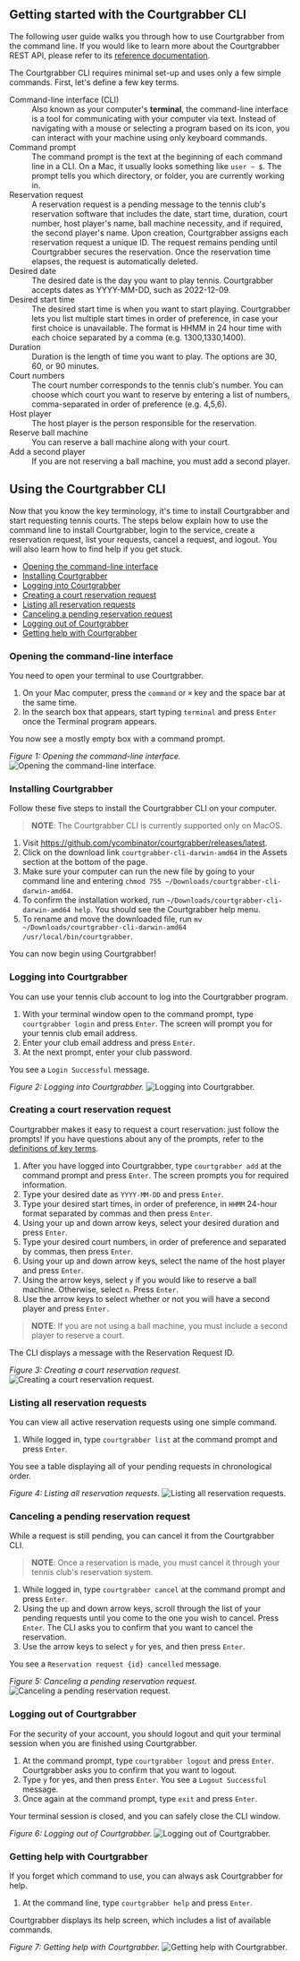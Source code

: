 ## Getting started with the Courtgrabber CLI

The following user guide walks you through how to use Courtgrabber from the command line. If you would like to learn more about the Courtgrabber REST API, please refer to its [reference documentation](./api_reference.md). 

The Courtgrabber CLI requires minimal set-up and uses only a few simple commands. First, let's define a few key terms.

<dl>
  <dt>Command-line interface (CLI)</dt>
  <dd>Also known as your computer's <strong>terminal</strong>, the command-line interface is a tool for communicating with your computer via text. Instead of navigating with a mouse or selecting a program based on its icon, you can interact with your machine using only keyboard commands.</dd>

  <dt>Command prompt</dt>
  <dd>The command prompt is the text at the beginning of each command line in a CLI. On a Mac, it usually looks something like <code>user ~ $</code>. The prompt tells you which directory, or folder, you are currently working in.</dd>

  <dt>Reservation request</dt>
  <dd>A reservation request is a pending message to the tennis club's reservation software that includes the date, start time, duration, court number, host player's name, ball machine necessity, and if required, the second player's name. Upon creation, Courtgrabber assigns each reservation request a unique ID. The request remains pending until Courtgrabber secures the reservation. Once the reservation time elapses, the request is automatically deleted.</dd>

  <dt>Desired date</dt>
  <dd>The desired date is the day you want to play tennis. Courtgrabber accepts dates as YYYY-MM-DD, such as 2022-12-09.</dd>

  <dt>Desired start time</dt>
  <dd>The desired start time is when you want to start playing. Courtgrabber lets you list multiple start times in order of preference, in case your first choice is unavailable. The format is HHMM in 24 hour time with each choice separated by a comma (e.g. 1300,1330,1400).</dd>

  <dt>Duration</dt>
  <dd>Duration is the length of time you want to play. The options are 30, 60, or 90 minutes.</dd>

  <dt>Court numbers</dt>
  <dd>The court number corresponds to the tennis club's number. You can choose which court you want to reserve by entering a list of numbers, comma-separated in order of preference (e.g. 4,5,6).</dd>

  <dt>Host player</dt>
  <dd>The host player is the person responsible for the reservation.</dd>

  <dt>Reserve ball machine</dt>
  <dd>You can reserve a ball machine along with your court.</dd>

  <dt>Add a second player</dt>
  <dd>If you are not reserving a ball machine, you must add a second player.</dd>

## Using the Courtgrabber CLI

Now that you know the key terminology, it's time to install Courtgrabber and start requesting tennis courts. The steps below explain how to use the command line to install Courtgrabber, login to the service, create a reservation request, list your requests, cancel a request, and logout. You will also learn how to find help if you get stuck.

  * [Opening the command-line interface](#opening-the-command-line-interface)
  * [Installing Courtgrabber](#installing-courtgrabber)
  * [Logging into Courtgrabber](#logging-into-courtgrabber)
  * [Creating a court reservation request](#creating-a-court-reservation-request)
  * [Listing all reservation requests](#listing-all-reservation-requests)
  * [Canceling a pending reservation request](#canceling-a-pending-reservation-request)
  * [Logging out of Courtgrabber](#logging-out-of-courtgrabber)
  * [Getting help with Courtgrabber](#getting-help-with-courtgrabber)

### Opening the command-line interface

You need to open your terminal to use Courtgrabber.

1. On your Mac computer, press the `command` or `⌘` key and the space bar at the same time.
2. In the search box that appears, start typing `terminal` and press `Enter` once the Terminal program appears.

You now see a mostly empty box with a command prompt. 

*Figure 1: Opening the command-line interface.*
![Opening the command-line interface.](/docs/images/opening_the_cli.gif "Opening the command-line interface.")

### Installing Courtgrabber

Follow these five steps to install the Courtgrabber CLI on your computer.

> **NOTE**: The Courtgrabber CLI is currently supported only on MacOS.

1. Visit https://github.com/ycombinator/courtgrabber/releases/latest.
2. Click on the download link `courtgrabber-cli-darwin-amd64` in the Assets section at the bottom of the page.
3. Make sure your computer can run the new file by going to your command line and entering `chmod 755 ~/Downloads/courtgrabber-cli-darwin-amd64`.
4. To confirm the installation worked, run `~/Downloads/courtgrabber-cli-darwin-amd64 help`. You should see the Courtgrabber help menu.
5. To rename and move the downloaded file, run `mv ~/Downloads/courtgrabber-cli-darwin-amd64 /usr/local/bin/courtgrabber`.

You can now begin using Courtgrabber!

### Logging into Courtgrabber

You can use your tennis club account to log into the Courtgrabber program.

1. With your terminal window open to the command prompt, type `courtgrabber login` and press `Enter`. The screen will prompt you for your tennis club email address.
2. Enter your club email address and press `Enter`.
3. At the next prompt, enter your club password.

You see a `Login Successful` message.

*Figure 2: Logging into Courtgrabber.*
![Logging into Courtgrabber.](/docs/images/logging_into_courtgrabber.png "Logging into Courtgrabber.")

### Creating a court reservation request

Courtgrabber makes it easy to request a court reservation: just follow the prompts! If you have questions about any of the prompts, refer to the [definitions of key terms](#getting-started-with-the-courtgrabber-cli).

1. After you have logged into Courtgrabber, type `courtgrabber add` at the command prompt and press `Enter`. The screen prompts you for required information.
2. Type your desired date as `YYYY-MM-DD` and press `Enter`.
3. Type your desired start times, in order of preference, in `HHMM` 24-hour format separated by commas and then press `Enter`.
4. Using your up and down arrow keys, select your desired duration and press `Enter`.
5. Type your desired court numbers, in order of preference and separated by commas, then press `Enter`.
6. Using your up and down arrow keys, select the name of the host player and press `Enter`.
7. Using the arrow keys, select `y` if you would like to reserve a ball machine. Otherwise, select `n`. Press `Enter`.
8. Use the arrow keys to select whether or not you will have a second player and press `Enter.`

> **NOTE**: If you are not using a ball machine, you must include a second player to reserve a court.

The CLI displays a message with the Reservation Request ID.

*Figure 3: Creating a court reservation request.*
![Creating a court reservation request.](/docs/images/creating_a_court_reservation_request.gif "Creating a court reservation request.")

### Listing all reservation requests

You can view all active reservation requests using one simple command.

1. While logged in, type `courtgrabber list` at the command prompt and press `Enter`.

You see a table displaying all of your pending requests in chronological order.

*Figure 4: Listing all reservation requests.*
![Listing all reservation requests.](/docs/images/listing_all_reservation_requests.png "Listing all reservation requests.")

### Canceling a pending reservation request

While a request is still pending, you can cancel it from the Courtgrabber CLI. 

> **NOTE**: Once a reservation is made, you must cancel it through your tennis club's reservation system.

1. While logged in, type `courtgrabber cancel` at the command prompt and press `Enter`.
2. Using the up and down arrow keys, scroll through the list of your pending requests until you come to the one you wish to cancel. Press `Enter`. The CLI asks you to confirm that you want to cancel the reservation.
3. Use the arrow keys to select `y` for yes, and then press `Enter`.

You see a `Reservation request {id} cancelled` message.

*Figure 5: Canceling a pending reservation request.*
![Canceling a pending reservation request.](/docs/images/canceling_a_pending_reservation_request.gif "Canceling a pending reservation request.")

### Logging out of Courtgrabber

For the security of your account, you should logout and quit your terminal session when you are finished using Courtgrabber.

1. At the command prompt, type `courtgrabber logout` and press `Enter`.
Courtgrabber asks you to confirm that you want to logout.
2. Type `y` for yes, and then press `Enter`.
You see a `Logout Successful` message.
3. Once again at the command prompt, type `exit` and press `Enter`. 

Your terminal session is closed, and you can safely close the CLI window.

*Figure 6: Logging out of Courtgrabber.*
![Logging out of Courtgrabber.](/docs/images/logging_out_of_courtgrabber.gif "Logging out of Courtgrabber.")

### Getting help with Courtgrabber

If you forget which command to use, you can always ask Courtgrabber for help.

1. At the command line, type `courtgrabber help` and press `Enter`.

Courtgrabber displays its help screen, which includes a list of available commands.

*Figure 7: Getting help with Courtgrabber.*
![Getting help with Courtgrabber.](/docs/images/getting_help_with_courtgrabber.png "Getting help with Courtgrabber.")
